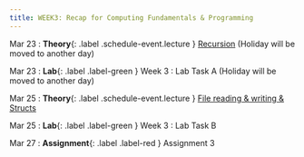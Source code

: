 ```yaml
---
title: WEEK3: Recap for Computing Fundamentals & Programming
---
```


Mar 23
: **Theory**{: .label .schedule-event.lecture } [Recursion](#) (Holiday will be moved to another day)

[//]: # (: [Reading Material]&#40;#&#41; , [Quiz with Solution]&#40;#&#41;)

Mar 23
: **Lab**{: .label .label-green } Week 3 : Lab Task A (Holiday will be moved to another day)

[//]: # (: [Task]&#40;#&#41;, [Solution]&#40;#&#41;)

Mar 25
: **Theory**{: .label .schedule-event.lecture } [File reading & writing & Structs](#)

[//]: # (: [Reading Material]&#40;#&#41; ,   [Quiz with Solution]&#40;#&#41;)

Mar 25 
: **Lab**{: .label .label-green } Week 3 : Lab Task B 

[//]: # (: [Task]&#40;#&#41;, [Solution]&#40;#&#41;)

Mar 27
: **Assignment**{: .label .label-red } Assignment 3 

[//]: # (: [Assignment]&#40;#&#41;, [Solution]&#40;#&#41;)
